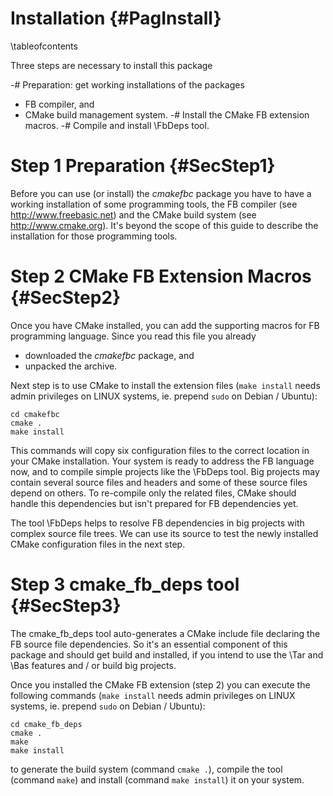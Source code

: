 Installation  {#PagInstall}
============
\tableofcontents

Three steps are necessary to install this package

-# Preparation: get working installations of the packages
  - FB compiler, and
  - CMake build management system.
-# Install the CMake FB extension macros.
-# Compile and install \FbDeps tool.


Step 1 Preparation  {#SecStep1}
==================

Before you can use (or install) the *cmakefbc* package you have to have
a working installation of some programming tools, the FB compiler (see
http://www.freebasic.net) and the CMake build system (see
http://www.cmake.org). It's beyond the scope of this guide to describe
the installation for those programming tools.

Step 2 CMake FB Extension Macros  {#SecStep2}
================================

Once you have CMake installed, you can add the supporting macros for FB
programming language. Since you read this file you already

- downloaded the *cmakefbc* package, and
- unpacked the archive.

Next step is to use CMake to install the extension files (`make
install` needs admin privileges on LINUX systems, ie. prepend `sudo` on
Debian / Ubuntu):

~~~{.sh}
cd cmakefbc
cmake .
make install
~~~

This commands will copy six configuration files to the correct location
in your CMake installation. Your system is ready to address the FB
language now, and to compile simple projects like the \FbDeps tool. Big
projects may contain several source files and headers and some of these
source files depend on others. To re-compile only the related files,
CMake should handle this dependencies but isn't prepared for FB
dependencies yet.

The tool \FbDeps helps to resolve FB dependencies in big projects with
complex source file trees. We can use its source to test the newly
installed CMake configuration files in the next step.


Step 3 cmake_fb_deps tool  {#SecStep3}
=========================

The cmake_fb_deps tool auto-generates a CMake include file declaring
the FB source file dependencies. So it's an essential component of this
package and should get build and installed, if you intend to use the
\Tar and \Bas features and / or build big projects.

Once you installed the CMake FB extension (step 2) you can execute the
following commands (`make install` needs admin privileges on LINUX
systems, ie. prepend `sudo` on Debian / Ubuntu):

~~~{.sh}
cd cmake_fb_deps
cmake .
make
make install
~~~

to generate the build system (command `cmake .`), compile the tool
(command `make`) and install (command `make install`) it on your
system.
